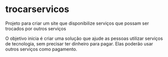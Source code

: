 # trocarservicos
Projeto para criar um site que disponibilize serviços que possam ser trocados por outros serviços

O objetivo inicia é criar uma solução que ajude as pessoas utilizar serviços de tecnologia, sem precisar ter dinheiro para pagar. Elas poderão usar outros serviços como pagamento.
